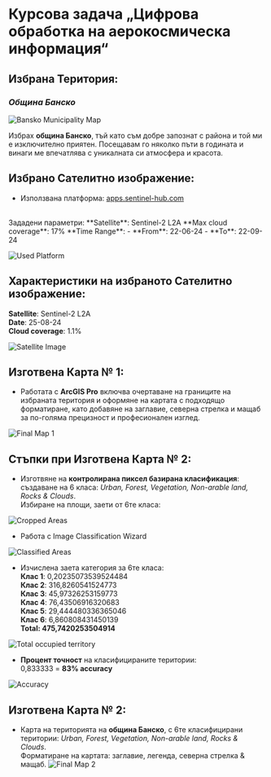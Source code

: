 # Курсова задача „Цифрова обработка на аерокосмическа информация“

## Избрана Територия:
### ***Община Банско***
![Bansko Municipality Map](https://github.com/PowerCell46/Sofia-University/blob/main/Digital%20processing%20on%20aerospace%20information/images/BanskoMunicipality.png)

Избрах **община Банско**, тъй като съм добре запознат с района и той ми е изключително приятен. Посещавам го няколко пъти в годината и винаги ме впечатлява с уникалната си атмосфера и красота.

## Избрано Сателитно изображение:

- Използвана платформа: [apps.sentinel-hub.com](https://apps.sentinel-hub.com/)  
<br/>
Зададени параметри:  
**Satellite**: Sentinel-2 L2A  
**Max cloud coverage**: 17%  
**Time Range**:  
  - **From**: 22-06-24  
  - **To**: 22-09-24  

![Used Platform](https://github.com/PowerCell46/Sofia-University/blob/main/Digital%20processing%20on%20aerospace%20information/images/UsedPlatform.png)

## Характеристики на избраното Сателитно изображение:
**Satellite**: Sentinel-2 L2A <br/>
**Date**: 25-08-24 <br/>
**Cloud coverage**: 1.1% <br/>

![Satellite Image](https://github.com/PowerCell46/Sofia-University/blob/main/Digital%20processing%20on%20aerospace%20information/images/SatelliteImage.png)

## Изготвена Карта № 1:
- Работата с **ArcGIS Pro** включва очертаване на границите на избраната територия и оформяне на картата с подходящо форматиране, като добавяне на заглавие, северна стрелка и мащаб за по-голяма прецизност и професионален изглед.

![Final Map 1](https://github.com/PowerCell46/Sofia-University/blob/main/Digital%20processing%20on%20aerospace%20information/images/Layout.jpg)

## Стъпки при Изготвена Карта № 2:
- Изготвяне на **контролирана пиксел базирана класификация**: <br/>
създаване на 6 класа: *Urban, Forest, Vegetation, Non-arable land, Rocks & Clouds*. <br/> 
Избиране на площи, заети от 6те класа:

![Cropped Areas](https://github.com/PowerCell46/Sofia-University/blob/main/Digital%20processing%20on%20aerospace%20information/images/croppedAreas.png)

- Работа с Image Classification Wizard

![Classified Areas](https://github.com/PowerCell46/Sofia-University/blob/main/Digital%20processing%20on%20aerospace%20information/images/classifiedAreas.png)

- Изчислена заета категория за 6те класа: <br/>
**Клас 1**: 0,20235073539524484 <br/>
**Клас 2**: 316,8260541524773 <br/>
**Клас 3**: 45,97326253159773 <br/>
**Клас 4**: 76,43506916320683 <br/>
**Клас 5**: 29,444480336365046 <br/>
**Клас 6**: 6,860808431450139 <br/>
**Total: 475,7420253504914**

![Total occupied territory](https://github.com/PowerCell46/Sofia-University/blob/main/Digital%20processing%20on%20aerospace%20information/images/totalOccupiedTeritory.png)

- **Процент точност** на класифицираните територии: <br/>
0,833333 = **83% accuracy**

![Accuracy](https://github.com/PowerCell46/Sofia-University/blob/main/Digital%20processing%20on%20aerospace%20information/images/Accuracy.png)

## Изготвена Карта № 2:
- Карта на територията на **община Банско**, с 6те класифицирани територии: *Urban, Forest, Vegetation, Non-arable land, Rocks & Clouds*. <br/>
Форматиране на картата: заглавие, легенда, северна стрелка & мащаб.
![Final Map 2](https://github.com/PowerCell46/Sofia-University/blob/main/Digital%20processing%20on%20aerospace%20information/images/FinalMap2.jpg)
